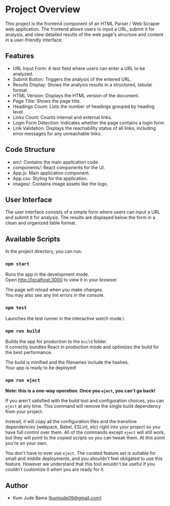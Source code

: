 # Project Overview

This project is the frontend component of an HTML Parser / Web Scraper web application. The frontend allows users to input a URL, submit it for analysis, and view detailed results of the web page's structure and content in a user-friendly interface.

## Features
- URL Input Form: A text field where users can enter a URL to be analyzed.
- Submit Button: Triggers the analysis of the entered URL.
- Results Display: Shows the analysis results in a structured, tabular format.
- HTML Version: Displays the HTML version of the document.
- Page Title: Shows the page title.
- Headings Count: Lists the number of headings grouped by heading level.
- Links Count: Counts internal and external links.
- Login Form Detection: Indicates whether the page contains a login form.
- Link Validation: Displays the reachability status of all links, including error messages for any unreachable links.

## Code Structure
- src/: Contains the main application code.
- components/: React components for the UI.
- App.js: Main application component.
- App.css: Styling for the application.
- images/: Contains image assets like the logo.

## User Interface
The user interface consists of a simple form where users can input a URL and submit it for analysis. The results are displayed below the form in a clean and organized table format.

## Available Scripts

In the project directory, you can run:

### `npm start`

Runs the app in the development mode.\
Open [http://localhost:3000](http://localhost:3000) to view it in your browser.

The page will reload when you make changes.\
You may also see any lint errors in the console.

### `npm test`

Launches the test runner in the interactive watch mode.\


### `npm run build`

Builds the app for production to the `build` folder.\
It correctly bundles React in production mode and optimizes the build for the best performance.

The build is minified and the filenames include the hashes.\
Your app is ready to be deployed!

### `npm run eject`

**Note: this is a one-way operation. Once you `eject`, you can't go back!**

If you aren't satisfied with the build tool and configuration choices, you can `eject` at any time. This command will remove the single build dependency from your project.

Instead, it will copy all the configuration files and the transitive dependencies (webpack, Babel, ESLint, etc) right into your project so you have full control over them. All of the commands except `eject` will still work, but they will point to the copied scripts so you can tweak them. At this point you're on your own.

You don't have to ever use `eject`. The curated feature set is suitable for small and middle deployments, and you shouldn't feel obligated to use this feature. However we understand that this tool wouldn't be useful if you couldn't customize it when you are ready for it.

## Author
- Kum Jude Bama [kumjude09@gmail.com]
